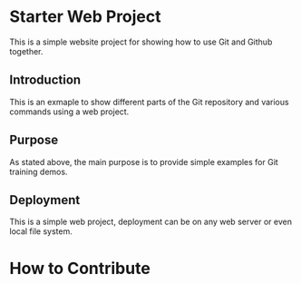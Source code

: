 # Starter Web Project 

This is a simple website project for showing how to use Git and Github together.

## Introduction

This is an exmaple to show different parts of the Git repository and various commands using a web project.

## Purpose

As stated above, the main purpose is to provide simple examples for Git training demos.

## Deployment

This is a simple web project, deployment can be on any web server or even local file system.

# How to Contribute